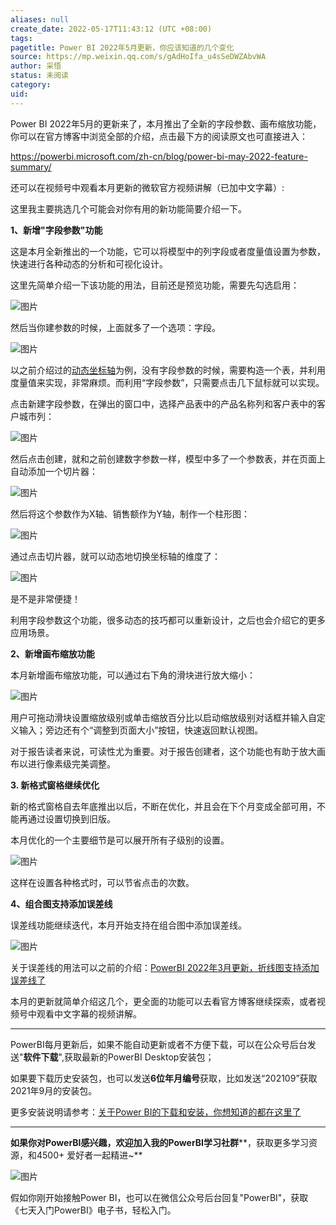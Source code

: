 ```yaml
---
aliases: null
create_date: 2022-05-17T11:43:12 (UTC +08:00)
tags: 
pagetitle: Power BI 2022年5月更新，你应该知道的几个变化
source: https://mp.weixin.qq.com/s/gAdHoIfa_u4sSeDWZAbvWA
author: 采悟
status: 未阅读
category: 
uid: 
---
```


Power BI 2022年5月的更新来了，本月推出了全新的字段参数、画布缩放功能，你可以在官方博客中浏览全部的介绍，点击最下方的阅读原文也可直接进入：

https://powerbi.microsoft.com/zh-cn/blog/power-bi-may-2022-feature-summary/

还可以在视频号中观看本月更新的微软官方视频讲解（已加中文字幕）:

这里我主要挑选几个可能会对你有用的新功能简要介绍一下。

**1、新增"字段参数"功能**

这是本月全新推出的一个功能，它可以将模型中的列字段或者度量值设置为参数，快速进行各种动态的分析和可视化设计。

这里先简单介绍一下该功能的用法，目前还是预览功能，需要先勾选启用：

![图片](https://mmbiz.qpic.cn/mmbiz_png/aHEbZtANQJP0m1jPFZm0XQR9Wia691ibMjj40hCAicmdib6GS59WR0OlgvpKAJAoJohzQNsOplXZnKk4FFj6J8qlvg/640?wx_fmt=png&wxfrom=5&wx_lazy=1&wx_co=1)

然后当你建参数的时候，上面就多了一个选项：字段。  

![图片](https://mmbiz.qpic.cn/mmbiz_png/aHEbZtANQJP0m1jPFZm0XQR9Wia691ibMjyPxQBZlHOA1snIxW2AUFgOhnAia1lvZuOfgKJGYDBLg7X0QBLAoOrYQ/640?wx_fmt=png&wxfrom=5&wx_lazy=1&wx_co=1)

以之前介绍过的[动态坐标轴](http://mp.weixin.qq.com/s?__biz=MzA4MzQwMjY4MA==&mid=2484068004&idx=1&sn=750fce682b8e15757b038d30aa5a540f&chksm=8e0c7473b97bfd65f68616c2ced6fe5a139e11ccd70b933f92bde1278ff02abedbbe377a3f71&scene=21#wechat_redirect)为例，没有字段参数的时候，需要构造一个表，并利用度量值来实现，非常麻烦。而利用“字段参数”，只需要点击几下鼠标就可以实现。

点击新建字段参数，在弹出的窗口中，选择产品表中的产品名称列和客户表中的客户城市列：

![图片](https://mmbiz.qpic.cn/mmbiz_png/aHEbZtANQJP0m1jPFZm0XQR9Wia691ibMjXvic8ZeHcY6seicFvxxkEobRiaWRgIydoKiaasFFz74oPDeJrQxPgTsH8A/640?wx_fmt=png&wxfrom=5&wx_lazy=1&wx_co=1)

然后点击创建，就和之前创建数字参数一样，模型中多了一个参数表，并在页面上自动添加一个切片器：

![图片](https://mmbiz.qpic.cn/mmbiz_png/aHEbZtANQJP0m1jPFZm0XQR9Wia691ibMj9WicgWdNC2qFS2TNGziaRTEBc9LCq1JNa1ibABgAwsg4XG1BxIxtdsbpA/640?wx_fmt=png&wxfrom=5&wx_lazy=1&wx_co=1)

然后将这个参数作为X轴、销售额作为Y轴，制作一个柱形图：

![图片](https://mmbiz.qpic.cn/mmbiz_png/aHEbZtANQJP0m1jPFZm0XQR9Wia691ibMjdTmBibI298O556tF2N3cmUvNkjtiaHwExYKaplaxm28jKMZjMG75m7Xg/640?wx_fmt=png&wxfrom=5&wx_lazy=1&wx_co=1)

通过点击切片器，就可以动态地切换坐标轴的维度了：

![图片](https://mmbiz.qpic.cn/mmbiz_gif/aHEbZtANQJP0m1jPFZm0XQR9Wia691ibMjZib5Vusxm1RBVU1Pcxh1uyKPWdtdeBRDMVpkTBL03XfStkBtSPL1Xsw/640?wx_fmt=gif&wxfrom=5&wx_lazy=1)

是不是非常便捷！

利用字段参数这个功能，很多动态的技巧都可以重新设计，之后也会介绍它的更多应用场景。

**2、新增画布缩放功能**

本月新增画布缩放功能，可以通过右下角的滑块进行放大缩小：

![图片](https://mmbiz.qpic.cn/mmbiz_gif/aHEbZtANQJP0m1jPFZm0XQR9Wia691ibMjeNbUNicu67Wy6XA5h2LJhDulec0meicfu3PPFbFJr4GNIaM5sjfoHzCw/640?wx_fmt=gif&wxfrom=5&wx_lazy=1)

用户可拖动滑块设置缩放级别或单击缩放百分比以启动缩放级别对话框并输入自定义输入；旁边还有个“调整到页面大小”按钮，快速返回默认视图。

对于报告读者来说，可读性尤为重要。对于报告创建者，这个功能也有助于放大画布以进行像素级完美调整。

**3\. 新格式窗格继续优化**

新的格式窗格自去年底推出以后，不断在优化，并且会在下个月变成全部可用，不能再通过设置切换到旧版。  

本月优化的一个主要细节是可以展开所有子级别的设置。

![图片](https://mmbiz.qpic.cn/mmbiz_png/aHEbZtANQJP0m1jPFZm0XQR9Wia691ibMjd70XE1jG3Cfedn9HQGgYJr0ialwopQcOxHSI8hVSiasDnaxYTIjr46Eg/640?wx_fmt=png&wxfrom=5&wx_lazy=1&wx_co=1)

这样在设置各种格式时，可以节省点击的次数。  

**4、组合图支持添加误差线**

误差线功能继续迭代，本月开始支持在组合图中添加误差线。  

![图片](https://mmbiz.qpic.cn/mmbiz_png/aHEbZtANQJP0m1jPFZm0XQR9Wia691ibMjgJYibYrVA0mTzOfV6fRoyRCxKgqf6sK4ic4PMscOFFIpsT0lJTaUBBMg/640?wx_fmt=png&wxfrom=5&wx_lazy=1&wx_co=1)

关于误差线的用法可以之前的介绍：[PowerBI 2022年3月更新，折线图支持添加误差线了](http://mp.weixin.qq.com/s?__biz=MzA4MzQwMjY4MA==&mid=2484079538&idx=1&sn=db3d9ce423d4c771891cd86e586fb9c6&chksm=8e13a165b9642873e5162a3b25f7ad2bd1b0e04e0f572cc77fc7195642806869e545cfd74e7e&scene=21#wechat_redirect)

本月的更新就简单介绍这几个，更全面的功能可以去看官方博客继续探索，或者视频号中观看中文字幕的视频讲解。

___

PowerBI每月更新后，如果不能自动更新或者不方便下载，可以在公众号后台发送"**软件下载**",获取最新的PowerBI Desktop安装包；

如果要下载历史安装包，也可以发送**6位年月编号**获取，比如发送“202109”获取2021年9月的安装包。

更多安装说明请参考：[关于Power BI的下载和安装，你想知道的都在这里了](http://mp.weixin.qq.com/s?__biz=MzA4MzQwMjY4MA==&mid=2484078648&idx=1&sn=7e53496bd78498ed962696055a500474&chksm=8e13a2efb9642bf98bb73de730c5141d61eb2dfd22e1781c2603745137302ea56ba2ae4dd6ba&scene=21#wechat_redirect)

___

**如果你对PowerBI感兴趣，欢迎加入我的PowerBI学习社群****，获取更多学习资源，和4500+ 爱好者一起精进~**

![图片](https://mmbiz.qpic.cn/mmbiz_png/aHEbZtANQJO1AEySOiakLF2kY7eb1kUw2DtfKoVz2ctBDia5dtNsPX2GhV0ZOCDDWpgpaTQtnqfqJrRXt5PNia95g/640?wx_fmt=png&wxfrom=5&wx_lazy=1&wx_co=1)

假如你刚开始接触Power BI，也可以在微信公众号后台回复"PowerBI"，获取《七天入门PowerBI》电子书，轻松入门。
